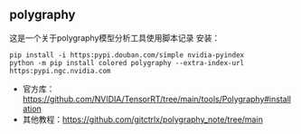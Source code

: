 ## polygraphy
这是一个关于polygraphy模型分析工具使用脚本记录
安装： 
```
pip install -i https:pypi.douban.com/simple nvidia-pyindex
python -m pip install colored polygraphy --extra-index-url https:pypi.ngc.nvidia.com
```

+ 官方库：https://github.com/NVIDIA/TensorRT/tree/main/tools/Polygraphy#installation
+ 其他教程：https://github.com/gitctrlx/polygraphy_note/tree/main
